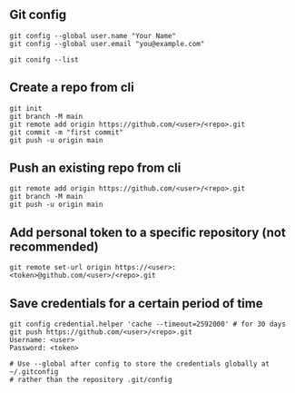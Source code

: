 ## Git config
```
git config --global user.name "Your Name"
git config --global user.email "you@example.com"

git conifg --list
```

## Create a repo from cli
```
git init
git branch -M main
git remote add origin https://github.com/<user>/<repo>.git
git commit -m "first commit"
git push -u origin main
```

## Push an existing repo from cli
```
git remote add origin https://github.com/<user>/<repo>.git
git branch -M main
git push -u origin main
```

## Add personal token to a specific repository (not recommended)
```
git remote set-url origin https://<user>:<token>@github.com/<user>/<repo>.git
```

## Save credentials for a certain period of time
```
git config credential.helper 'cache --timeout=2592000' # for 30 days
git push https://github.com/<user>/<repo>.git
Username: <user>
Password: <token>

# Use --global after config to store the credentials globally at ~/.gitconfig
# rather than the repository .git/config
```

